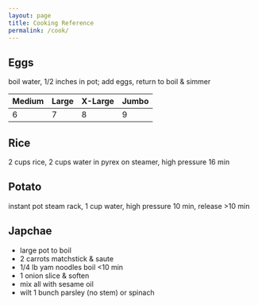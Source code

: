 ```yaml
---
layout: page
title: Cooking Reference
permalink: /cook/
---
```


Eggs
----
boil water, 1/2 inches in pot; add eggs, return to boil & simmer

| Medium | Large | X-Large | Jumbo |
| ------ | ----- | ------- | ----- |
| 6 | 7 | 8 | 9 |

Rice
----
2 cups rice, 2 cups water in pyrex on steamer, high pressure 16 min

Potato
------
instant pot steam rack, 1 cup water, high pressure 10 min, release >10 min

Japchae
-------
- large pot to boil
- 2 carrots matchstick & saute
- 1/4 lb yam noodles boil <10 min
- 1 onion slice & soften
- mix all with sesame oil
- wilt 1 bunch parsley (no stem) or spinach
